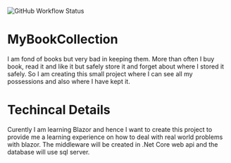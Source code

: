 ![GitHub Workflow Status](https://img.shields.io/github/workflow/status/Sawarni/MyBookCollection/Build%20my%20book%20collection)

# MyBookCollection
I am fond of books but very bad in keeping them. More than often I buy book, read it and like it but safely store it and forget about where I stored it safely. 
So I am creating this small project where I can see all my possessions and also where I have kept it.

# Techincal Details
Curently I am learning Blazor and hence I want to create this project to provide me a learning experience on how to deal with real world problems with blazor.
The middleware will be created in .Net Core web api and the database will use sql server.
